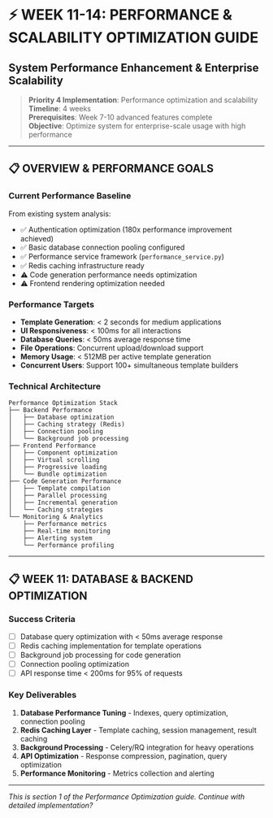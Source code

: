 # ⚡ WEEK 11-14: PERFORMANCE & SCALABILITY OPTIMIZATION GUIDE
## System Performance Enhancement & Enterprise Scalability

> **Priority 4 Implementation**: Performance optimization and scalability  
> **Timeline**: 4 weeks  
> **Prerequisites**: Week 7-10 advanced features complete  
> **Objective**: Optimize system for enterprise-scale usage with high performance

---

## 📋 **OVERVIEW & PERFORMANCE GOALS**

### **Current Performance Baseline**
From existing system analysis:
- ✅ Authentication optimization (180x performance improvement achieved)
- ✅ Basic database connection pooling configured
- ✅ Performance service framework (`performance_service.py`)
- ✅ Redis caching infrastructure ready
- ⚠️ Code generation performance needs optimization
- ⚠️ Frontend rendering optimization needed

### **Performance Targets**
- **Template Generation**: < 2 seconds for medium applications
- **UI Responsiveness**: < 100ms for all interactions  
- **Database Queries**: < 50ms average response time
- **File Operations**: Concurrent upload/download support
- **Memory Usage**: < 512MB per active template generation
- **Concurrent Users**: Support 100+ simultaneous template builders

### **Technical Architecture**
```
Performance Optimization Stack
├── Backend Performance
│   ├── Database optimization
│   ├── Caching strategy (Redis)
│   ├── Connection pooling
│   └── Background job processing
├── Frontend Performance  
│   ├── Component optimization
│   ├── Virtual scrolling
│   ├── Progressive loading
│   └── Bundle optimization
├── Code Generation Performance
│   ├── Template compilation
│   ├── Parallel processing
│   ├── Incremental generation
│   └── Caching strategies
└── Monitoring & Analytics
    ├── Performance metrics
    ├── Real-time monitoring
    ├── Alerting system
    └── Performance profiling
```

---

## 📋 **WEEK 11: DATABASE & BACKEND OPTIMIZATION**

### **Success Criteria**
- [ ] Database query optimization with < 50ms average response
- [ ] Redis caching implementation for template operations
- [ ] Background job processing for code generation
- [ ] Connection pooling optimization
- [ ] API response time < 200ms for 95% of requests

### **Key Deliverables**
1. **Database Performance Tuning** - Indexes, query optimization, connection pooling
2. **Redis Caching Layer** - Template caching, session management, result caching
3. **Background Processing** - Celery/RQ integration for heavy operations
4. **API Optimization** - Response compression, pagination, query optimization
5. **Performance Monitoring** - Metrics collection and alerting

---

*This is section 1 of the Performance Optimization guide. Continue with detailed implementation?*